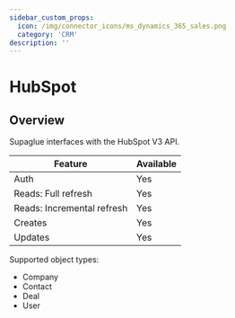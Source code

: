 ```yaml
---
sidebar_custom_props:
  icon: /img/connector_icons/ms_dynamics_365_sales.png
  category: 'CRM'
description: ''
---
```


# HubSpot

## Overview

Supaglue interfaces with the HubSpot V3 API.

| Feature                    | Available |
| -------------------------- | --------- |
| Auth                       | Yes       |
| Reads: Full refresh        | Yes       |
| Reads: Incremental refresh | Yes       |
| Creates                    | Yes       |
| Updates                    | Yes       |

Supported object types:

- Company
- Contact
- Deal
- User
